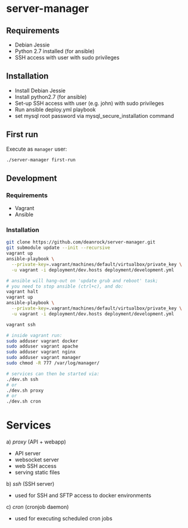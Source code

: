 # server-manager

## Requirements

* Debian Jessie
* Python 2.7 installed (for ansible)
* SSH access with user with sudo privileges

## Installation

* Install Debian Jessie
* Install python2.7 (for ansible)
* Set-up SSH access with user (e.g. john) with sudo privileges
* Run ansible deploy.yml playbook
* set mysql root password via mysql_secure_installation command

## First run

Execute as `manager` user:
```bash
./server-manager first-run
```

## Development

### Requirements

* Vagrant
* Ansible

### Installation

```bash
git clone https://github.com/deanrock/server-manager.git
git submodule update --init --recursive
vagrant up
ansible-playbook \
  --private-key=.vagrant/machines/default/virtualbox/private_key \
  -u vagrant -i deployment/dev.hosts deployment/development.yml

# ansible will hang-out on 'update grub and reboot' task;
# you need to stop ansible (ctrl+c), and do:
vagrant halt
vagrant up
ansible-playbook \
  --private-key=.vagrant/machines/default/virtualbox/private_key \
  -u vagrant -i deployment/dev.hosts deployment/development.yml

vagrant ssh

# inside vagrant run:
sudo adduser vagrant docker
sudo adduser vagrant apache
sudo adduser vagrant nginx
sudo adduser vagrant manager
sudo chmod -R 777 /var/log/manager/

# services can then be started via:
./dev.sh ssh
# or
./dev.sh proxy
# or
./dev.sh cron
```

Services
========

a) *proxy* (API + webapp)
- API server
- websocket server
- web SSH access
- serving static files

b) *ssh* (SSH server)
- used for SSH and SFTP access to docker environments

c) *cron* (cronjob daemon)
- used for executing scheduled cron jobs
